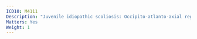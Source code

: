 ```yaml
---
ICD10: M4111
Description: "Juvenile idiopathic scoliosis: Occipito-atlanto-axial region"
Matters: Yes
Weight: 1
---
```

